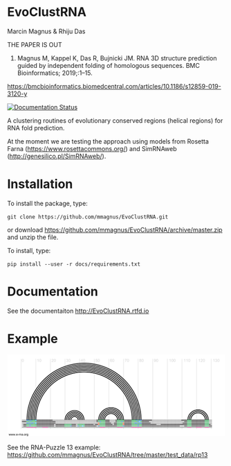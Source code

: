 EvoClustRNA
================================================================================
Marcin Magnus & Rhiju Das

THE PAPER IS OUT

1. Magnus M, Kappel K, Das R, Bujnicki JM. RNA 3D structure prediction guided by independent folding of homologous sequences. BMC Bioinformatics; 2019;:1–15. 

https://bmcbioinformatics.biomedcentral.com/articles/10.1186/s12859-019-3120-y

[![Documentation Status](https://readthedocs.org/projects/evoclustrna/badge/?version=latest)](http://evoclustrna.readthedocs.io/en/latest/?badge=latest)

A clustering routines of evolutionary conserved regions (helical regions) for RNA fold prediction.

At the moment we are testing the approach using models from Rosetta Farna (https://www.rosettacommons.org/) and SimRNAweb (http://genesilico.pl/SimRNAweb/).

# Installation
To install the package, type:

    git clone https://github.com/mmagnus/EvoClustRNA.git

or download https://github.com/mmagnus/EvoClustRNA/archive/master.zip and unzip the file.

To install, type:

    pip install --user -r docs/requirements.txt

# Documentation

See the documentaiton <http://EvoClustRNA.rtfd.io>

# Example

![](docs/pngs/rp13_rchie.png)

See the RNA-Puzzle 13 example: <https://github.com/mmagnus/EvoClustRNA/tree/master/test_data/rp13>
